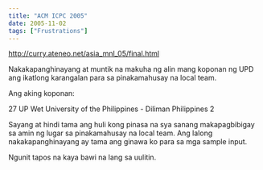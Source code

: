 ```yaml
---
title: "ACM ICPC 2005"
date: 2005-11-02
tags: ["Frustrations"]
---
```


http://curry.ateneo.net/asia_mnl_05/final.html

Nakakapanghinayang at muntik na makuha ng alin mang koponan ng UPD ang ikatlong karangalan para sa pinakamahusay na local team.

Ang aking koponan:

27 UP Wet University of the Philippines - Diliman Philippines 2

Sayang at hindi tama ang huli kong pinasa na sya sanang makapagbibigay sa amin ng lugar sa pinakamahusay na local team. Ang lalong nakakapanghinayang ay tama ang ginawa ko para sa mga sample input.

Ngunit tapos na kaya bawi na lang sa uulitin.